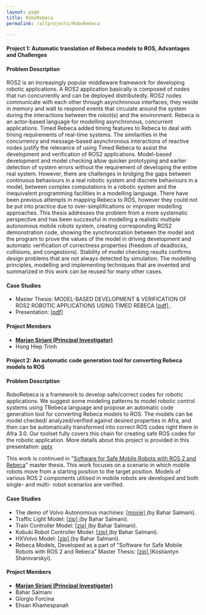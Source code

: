 ```yaml
---
layout: page
title: RoboRebeca
permalink: /allprojects/RoboRebeca

---
```

#### Project 1: Automatic translation of Rebeca models to ROS, Advantages and Challenges
#### Problem Description 
ROS2 is an increasingly popular middleware framework for developing robotic applications. A ROS2 application basically is composed of nodes that run concurrently and can be deployed distributedly. ROS2 nodes communicate with each other through asynchronous interfaces; they reside in memory and wait to respond events that circulate around the system during the interactions between the robot(s) and the environment. Rebeca is an actor-based language for modelling asynchronous, concurrent applications. Timed Rebeca added timing features to Rebeca to deal with timing requirements of real-time systems. The similarities in the concurrency and message-based asynchronous interactions of reactive nodes justify the relevance of using Timed Rebeca to assist the development and verification of ROS2 applications. Model-based development and model checking allow quicker prototyping and earlier detection of system errors without the requirement of developing the entire real system. However, there are challenges in bridging the gaps between continuous behaviours in a real robotic system and discrete behaviours in a model, between complex computations in a robotic system and the inequivalent programming facilities in a modelling language. There have been previous attempts in mapping Rebeca to ROS, however they could not be put into practice due to over-simplifications or improper modelling approaches. This thesis addresses the problem from a more systematic perspective and has been successful in modelling a realistic multiple autonomous mobile robots system, creating corresponding ROS2 demonstration code, showing the synchronization between the model and the program to prove the values of the model in driving development and automatic verification of correctness properties (freedom of deadlocks, collisions, and congestions). Stability of model checking results confirms design problems that are not always detected by simulation. The modelling principles, modelling and implementing techniques that are invented and summarized in this work can be reused for many other cases.

#### Case Studies 
* Master Thesis: MODEL-BASED DEVELOPMENT & VERIFICATION OF ROS2 ROBOTIC APPLICATIONS USING TIMED REBECA [ [pdf] ](https://www.diva-portal.org/smash/get/diva2:1767802/FULLTEXT01.pdf). 
* Presentation: [ [pdf] ](/assets/projects/RoboRebeca/Hiep-ModellingROS2inTimedRebeca.pdf)
  


#### Project Members
* **<u>Marjan Sirjani (Principal Investigator)</u>**
* Hong Hiep Trinh



#### Project 2: An automatic code generation tool for converting Rebeca models to ROS
#### Problem Description 
RoboRebeca is a framework to develop safe/correct codes for robotic applications. We suggest some modeling patterns to model robotic control systems using TRebeca language and propose an automatic code generation tool for converting Rebeca models to ROS.
The models can be model checked/ analyzed/verified against desired properties in Afra, and then can be automatically transformed into correct ROS codes right there in Afra 3.0.
Our toolset fully covers this chain for creating safe ROS codes for the robotic application. 
More details about this project is provided in this presentation: <a class="link link_presentation" href="/assets/projects/RoboRebeca/RoboRebeca.pptx">pptx</a>

This work is continued in "[Software for Safe Mobile Robots with ROS 2 and Rebeca](/assets/theses/SOFTWARE-FOR-SAFE-MOBILE-ROBOTS-WITH-ROS2-AND-REBECA.pdf)" master thesis. This work focuses on a scenario in which mobile robots move from a starting position to the target position. Models of various ROS 2 components utilised in mobile robots are developed and both single- and multi- robot scenarios are verified.

#### Case Studies 
* The demo of Volvo Autonomous machines: [ [movie] ](/assets/projects/RoboRebeca/automaticConversionChain.mp4) (by Bahar Salmani). 
* Traffic Light Model: [ [zip] ](https://github.com/rebeca-lang/rebeca-lang.binaries/raw/master/Traffic%20Light%20Case.zip) (by Bahar Salmani). 
* Train Controller Model: [ [zip] ](https://github.com/rebeca-lang/rebeca-lang.binaries/raw/master/Train%20Contoller.zip) (by Bahar Salmani). 
* Kobuki Robot Controller Model: [ [zip] ](https://github.com/rebeca-lang/rebeca-lang.binaries/raw/master/Kobuki%20Case.zip) (by Bahar Salmani). 
* HXVolvo Model: [ [zip] ](https://github.com/rebeca-lang/rebeca-lang.binaries/raw/master/HXVolvo%20Case.zip) (by Bahar Salmani). 
* Rebeca Models, Developed as a part of "Software for Safe Mobile Robots with ROS 2 and Rebeca" Master Thesis: [ [zip] ](/assets/projects/RoboRebeca/MobileRobots.zip) (Kostiantyn Sharovarskyi). 

#### Project Members
* **<u>Marjan Sirjani (Principal Investigator)</u>**
* Bahar Salmani
* Giorgio Forcina
* Ehsan Khamespanah
<!--  {% comment %}
#### Related Publications
- Giorgio Forcina, Ali Jafari, Ehsan Khamespanah, Stephan Baumgart, Marjan Sirjani: AdaptiveFlow: An Actor-based Eulerian Framework for Track-based Flow Management, Submitted to SAC 2019.
FOCLASA, 2017  [ [pdf] ](/assets/papers/2017/LightweightPreprocessingForAgent-BasedSimulationOfSmartMobilityInitiatives.pdf) [ [report] ](/assets/projects/Tangramob/reports/tech-report.pdf) [ [model] ](/assets/projects/tangramob/case-studies/model-smi1.rebeca)
{% endcomment %} -->
